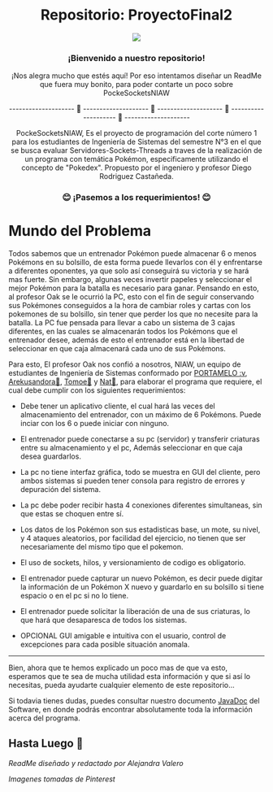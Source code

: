 <p align="center">
<h1 align="center">Repositorio: ProyectoFinal2</h1>
<div align="center"><img src="[https://i.pinimg.com/564x/98/a5/a3/98a5a35584beca534d684ec38ad2a900.jpg"](https://pin.it/3qKxFq1)></div>
<p align="center">
<h3 align="center">¡Bienvenido a nuestro repositorio!</h3>
</p>
<p align="center"> ¡Nos alegra mucho que estés aquí! Por eso intentamos diseñar un ReadMe que fuera muy bonito, para poder contarte un poco sobre PockeSocketsNIAW </p>

<p align="center">--------------------       🍄       --------------------       🍄       --------------------       🍄       --------------------       🍄       --------------------</p>

<p align="center"> PockeSocketsNIAW, Es el proyecto de programación del corte número 1 para los estudiantes de Ingeniería de Sistemas del semestre N°3 en el que se busca evaluar Servidores-Sockets-Threads a traves de la realización de un programa con temática Pokémon, especificamente utilizando el concepto de "Pokedex". Propuesto por el ingeniero y profesor Diego Rodriguez Castañeda.</p>

<h3 align="center"> 😊 ¡Pasemos a los requerimientos! 😊</h3>

# Mundo del Problema

Todos sabemos que un entrenador Pokémon puede almacenar 6 o menos Pokémons en su bolsillo, de esta forma puede llevarlos con él y enfrentarse a diferentes oponentes, ya que solo así conseguirá su victoria y se hará mas fuerte. Sin embargo, algunas veces invertir papeles y seleccionar el mejor Pokémon para la batalla es necesario para ganar. Pensando en esto, al profesor Oak se le ocurrió la PC, esto con el fin de seguir conservando sus Pokémones conseguidos a la hora de cambiar roles y cartas con los pokemones de su bolsillo, sin tener que perder los que no necesite para la batalla. La PC fue pensada para llevar a cabo un sistema de 3 cajas diferentes, en las cuales se almacenarán todos los Pokémons que el entrenador desee, además de esto el entrenador está en la libertad de seleccionar en que caja almacenará cada uno de sus Pokémons.

Para esto, El profesor Oak nos confió a nosotros, NIAW, un equipo de estudiantes de Ingeniería de Sistemas conformado por [PORTAMELO :v](https://github.com/PORTAMELO), [Arekusandora🧛](https://github.com/ArekuInBlueee), [Tomoe🌸](https://github.com/usapanda) y [Nat💙](https://github.com/NatVerB), para elaborar el programa que requiere, el cual debe cumplir con los siguientes requerimientos:


- Debe tener un aplicativo cliente, el cual hará las veces del almacenamiento del entrenador, con un máximo de 6 Pokémons. Puede inciar con los 6 o puede iniciar con ninguno.

- El entrenador puede conectarse a su pc (servidor) y transferir criaturas entre su almacenamiento y el pc, Además seleccionar en que caja desea guardarlos.

- La pc no tiene interfaz gráfica, todo se muestra en GUI del cliente, pero ambos sistemas si pueden tener consola para registro de errores y depuración del sistema.

- La pc debe poder recibir hasta 4 conexiones diferentes simultaneas, sin que estas se choquen entre sí.

- Los datos de los Pokémon son sus estadisticas base, un mote, su nivel, y 4 ataques aleatorios, por facilidad del ejercicio, no tienen que ser necesariamente del mismo tipo que el pokemon.

- El uso de sockets, hilos, y versionamiento de codigo es obligatorio.

- El entrenador puede capturar un nuevo Pokémon, es decir puede digitar la información de un Pokémon X nuevo y guardarlo en su bolsillo si tiene espacio o en el pc si no lo tiene.

- El entrenador puede solicitar la liberación de una de sus criaturas, lo que hará que desaparesca de todos los sistemas.

- OPCIONAL GUI amigable e intuitiva con el usuario, control de excepciones para cada posible situación anomala.

----------------------------------------------------------------------------------------------------------------------------------------------------------------------

Bien, ahora que te hemos explicado un poco mas de que va esto, esperamos que te sea de mucha utilidad esta información y que si así lo necesitas, pueda ayudarte cualquier elemento de este repositorio...

Si todavia tienes dudas, puedes consultar nuestro documento [JavaDoc]() del Software, en donde podrás encontrar absolutamente toda la información acerca del programa.

## Hasta Luego 💋

*ReadMe diseñado y redactado por Alejandra Valero*

*Imagenes tomadas de Pinterest*
